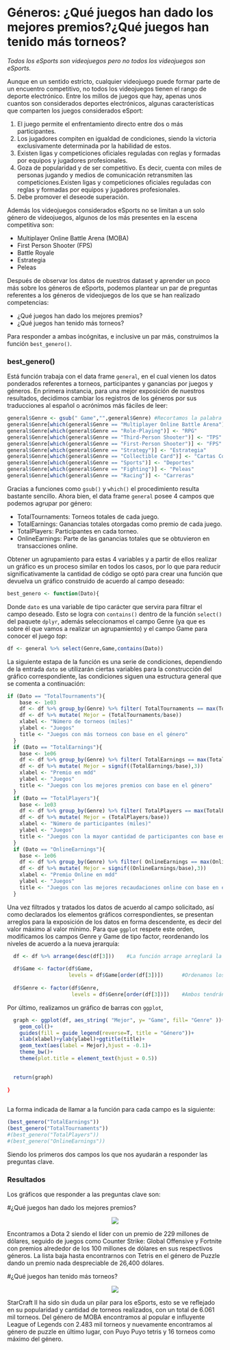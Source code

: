 # Géneros: ¿Qué juegos han dado los mejores premios?¿Qué juegos han tenido más torneos?

*Todos los eSports son videojuegos pero no todos los videojuegos son eSports.*

Aunque en un sentido estricto, cualquier videojuego puede formar parte de un encuentro competitivo, no todos los videojuegos tienen el rango de deporte electrónico. Entre los millos de juegos que hay, apenas unos cuantos son considerados deportes electrónicos, algunas características que comparten los juegos considerados eSport:

1. El juego permite el enfrentamiento directo entre dos o más participantes.
2. Los jugadores compiten en igualdad de condiciones, siendo la victoria exclusivamente determinada por la habilidad de estos.
3. Existen ligas y competiciones oficiales reguladas con reglas y formadas por equipos y jugadores profesionales.
4. Goza de popularidad y de ser competitivo. Es decir, cuenta con miles de personas jugando y medios de comunicación retransmiten las competiciones.Existen ligas y competiciones oficiales reguladas con reglas y formadas por equipos y jugadores profesionales.
5. Debe promover el deseode superación.

Además los videojuegos considerados eSports no se limitan a un solo género de videojuegos, algunos de los más presentes en la escena competitiva son:

- Multiplayer Online Battle Arena (MOBA)
- First Person Shooter (FPS)
- Battle Royale
- Estrategia
- Peleas

Después de observar los datos de nuestros dataset y aprender un poco más sobre los géneros de eSports, podemos plantear un par de preguntas referentes a los géneros de videojuegos de los que se han realizado competencias:

- ¿Qué juegos han dado los mejores premios?
- ¿Qué juegos han tenido más torneos?

Para responder a ambas incógnitas, e inclusive un par más, construimos la función `best_genero()`.

### best_genero()

Está función trabaja con el data frame `general`, en el cual vienen los datos ponderados referentes a torneos, participantes y ganancias por juegos y géneros. En primera instancia, para una mejor exposición de nuestros resultados, decidimos cambiar los registros de los géneros por sus traducciones al español o acrónimos más fáciles de leer:

```R
general$Genre <- gsub(" Game","",general$Genre) #Recortamos la palabra
general$Genre[which(general$Genre == "Multiplayer Online Battle Arena")] <- "MOBA"
general$Genre[which(general$Genre == "Role-Playing")] <- "RPG"
general$Genre[which(general$Genre == "Third-Person Shooter")] <- "TPS"
general$Genre[which(general$Genre == "First-Person Shooter")] <- "FPS"
general$Genre[which(general$Genre == "Strategy")] <- "Estrategia"
general$Genre[which(general$Genre == "Collectible Card")] <- "Cartas Coleccionables"
general$Genre[which(general$Genre == "Sports")] <- "Deportes"
general$Genre[which(general$Genre == "Fighting")] <- "Peleas"
general$Genre[which(general$Genre == "Racing")] <- "Carreras"
```

Gracias a funciones como `gsub()` y `which()` el procedimiento resulta bastante sencillo. Ahora bien, el data frame `general` posee 4 campos que podemos agrupar por género:

- TotalTournaments: Torneos totales de cada juego.
- TotalEarnings: Ganancias totales otorgadas como premio de cada juego.
- TotalPlayers: Participantes en cada torneo.
- OnlineEarnings: Parte de las ganancias totales que se obtuvieron en transacciones online.

Obtener un agrupamiento para estas 4 variables y a partir de ellos realizar un gráfico es un proceso similar en todos los casos, por lo que para reducir significativamente la cantidad de código se optó para crear una función que devuelva un gráfico construido de acuerdo al campo deseado:

```R
best_genero <- function(Dato){
```

Donde `dato` es una variable de tipo carácter que servira para filtrar el campo deseado. Esto se logra con `contains()` dentro de la función `select()` del paquete `dplyr`, además seleccionamos el campo Genre (ya que es sobre él que vamos a realizar un agrupamiento) y el campo Game para conocer el juego *top*:

```R
df <- general %>% select(Genre,Game,contains(Dato)) 
```

La siguiente estapa de la función es una serie de condiciones, dependiendo de la entrada `dato` se utilizarán ciertas variables para la construcción del gráfico correspondiente, las condiciones siguen una estructura general que se comenta a continuación:

```R
if (Dato == "TotalTournaments"){                                                        #Si se solicitó el gráfico de torneos se entra a la condición
    base <- 1e03                                                                        #Se crea una variable del orden de miles
    df <- df %>% group_by(Genre) %>% filter( TotalTournaments == max(TotalTournaments)) #Se agrupa por género el registro con la máxima cantidad de torneos
    df <- df %>% mutate( Mejor = (TotalTournaments/base))                               #Los torneos se pasan al orden de miles y renombramos la columna como "Mejor"
    xlabel <- "Número de torneos (miles)"                                               #Se declaran etiquetas y título para el gráfico correspondiente
    ylabel <- "Juegos"
    title <- "Juegos con más torneos con base en el género"
  } 
  if (Dato == "TotalEarnings"){
    base <- 1e06
    df <- df %>% group_by(Genre) %>% filter( TotalEarnings == max(TotalEarnings))
    df <- df %>% mutate( Mejor = signif((TotalEarnings/base),3))
    xlabel <- "Premio en mdd"
    ylabel <- "Juegos"
    title <- "Juegos con los mejores premios con base en el género"
  }
  if (Dato == "TotalPlayers"){
    base <- 1e03
    df <- df %>% group_by(Genre) %>% filter( TotalPlayers == max(TotalPlayers))
    df <- df %>% mutate( Mejor = (TotalPlayers/base))
    xlabel <- "Número de participantes (miles)"
    ylabel <- "Juegos"
    title <- "Juegos con la mayor cantidad de participantes con base en el género"
  }
  if (Dato == "OnlineEarnings"){
    base <- 1e06
    df <- df %>% group_by(Genre) %>% filter( OnlineEarnings == max(OnlineEarnings))
    df <- df %>% mutate( Mejor = signif((OnlineEarnings/base),3))
    xlabel <- "Premio Online en mdd"
    ylabel <- "Juegos"
    title <- "Juegos con las mejores recaudaciones online con base en el género"
  }
```

Una vez filtrados y tratados los datos de acuerdo al campo solicitado, así como declarados los elementos gráficos correspondientes, se presentan arreglos para la exposición de los datos en forma descendente, es decir del valor máximo al valor mínimo. Para que `ggplot` respete este orden, modificamos los campos Genre y Game de tipo factor, reordenando los niveles de acuerdo a la nueva jerarquía:

```R
  df <- df %>% arrange(desc(df[3]))    #La función arrage arreglará la tercer columna de df (df[3] == df$Mejor) en formato descendente
  
  df$Game <- factor(df$Game,                                
                    levels = df$Game[order(df[3])])      #Ordenamos los niveles de los factores de los campos de juego y género
  
  df$Genre <- factor(df$Genre,
                     levels = df$Genre[order(df[3])])    #Ambos tendrán la jerarquía de "Mejor".
```

Por último, realizamos un gráfico de barras con `ggplot`, 

```R
  graph <- ggplot(df, aes_string( "Mejor", y= "Game", fill= "Genre" ))+       #Declaramos las estéticas
    geom_col()+                                                               #Establecemos el tipo de gráfico como gráfico de columnas                 
    guides(fill = guide_legend(reverse=T, title = "Género"))+                 #Invertimos el orden de la leyenda y le damos un título
    xlab(xlabel)+ylab(ylabel)+ggtitle(title)+                                 #Asignamos las etiquetas declaradas en las condiciones
    geom_text(aes(label = Mejor),hjust = -0.1)+                               #Mostramos el valor de cada columna
    theme_bw()+                                                               #Colocamos un fondo blanco
    theme(plot.title = element_text(hjust = 0.5))                             #Centramos el título

  
  return(graph)                                                               #Regresamos el gráfico como resultado de la función
  
}
  
```

La forma indicada de llamar a la función para cada campo es la siguiente:

```R
(best_genero("TotalEarnings"))
(best_genero("TotalTournaments"))
#(best_genero("TotalPlayers"))
#(best_genero("OnlineEarnings"))
```

Siendo los primeros dos campos los que nos ayudarán a responder las preguntas clave.

### Resultados 

Los gráficos que responder a las preguntas clave son:

#¿Qué juegos han dado los mejores premios?

<p align="center">
<img src="../../Imágenes/Proyecto2.1.jpeg">
</p>

Encontramos a Dota 2 siendo el líder con un premio de 229 millones de dólares, seguido de juegos como Counter Strike: Global Offensive y Fortnite con premios alrededor de los 100 millones de dólares en sus respectivos géneros. La lista baja hasta encontrarnos con Tetris en el género de Puzzle dando un premio nada despreciable de 26,400 dólares. 

#¿Qué juegos han tenido más torneos?

<p align="center">
<img src="../../Imágenes/Proyecto2.2.jpeg">
</p>

StarCraft II ha sido sin duda un pilar para los eSports, esto se ve reflejado en su popularidad y cantidad de torneos realizados, con un total de 6.061 mil torneos. Del género de MOBA encontramos al popular e influyente League of Legends con 2.483 mil torneos y nuevamente encontramos al género de puzzle en último lugar, con Puyo Puyo tetris y 16 torneos como máximo del género.

